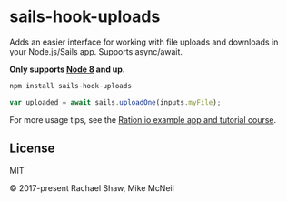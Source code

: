 # sails-hook-uploads

Adds an easier interface for working with file uploads and downloads in your Node.js/Sails app.  Supports async/await.

**Only supports [Node 8](https://nodejs.org) and up.**

```js
npm install sails-hook-uploads
```

```js
var uploaded = await sails.uploadOne(inputs.myFile);
```

For more usage tips, see the [Ration.io example app and tutorial course](https://ration.io/).


## License

MIT

&copy; 2017-present  Rachael Shaw, Mike McNeil

